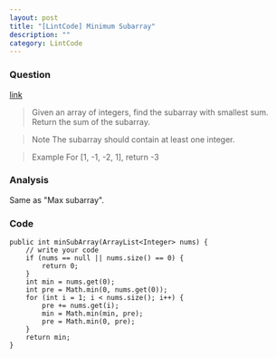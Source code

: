 ```yaml
---
layout: post
title: "[LintCode] Minimum Subarray"
description: ""
category: LintCode
---
```


### Question

[link](http://www.lintcode.com/en/problem/minimum-subarray/)

> Given an array of integers, find the subarray with smallest sum. Return the sum of the subarray.

> Note The subarray should contain at least one integer.

> Example For [1, -1, -2, 1], return -3

### Analysis

Same as "Max subarray".

### Code

    public int minSubArray(ArrayList<Integer> nums) {
        // write your code
        if (nums == null || nums.size() == 0) {
            return 0;
        }
        int min = nums.get(0);
        int pre = Math.min(0, nums.get(0));
        for (int i = 1; i < nums.size(); i++) {
            pre += nums.get(i);
            min = Math.min(min, pre);
            pre = Math.min(0, pre);
        }
        return min;
    }
